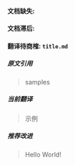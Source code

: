 <!-- 感谢您关注 glide-docs-cn 项目，我们非常欢迎您为完善本文档做出努力！ -->

<!-- 如果您发现文档不同步，请完善以下内容，以提醒我们重新运行Sync Robot。否则，请您删除或注释以下行。 -->
#### 文档缺失:  
#### 文档滞后:  

<!-- 如果您发现文档翻译欠妥，请您提供以下信息，我们也欢迎您提交 Pull Request。 否则请您删除或注释以下行。-->
#### 翻译待商榷:   `title.md`
##### 原文引用
> samples

##### 当前翻译
> 示例

##### 推荐改进
> Hello World!

